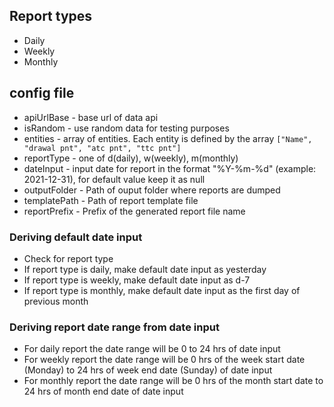 ## Report types
* Daily
* Weekly
* Monthly

## config file
* apiUrlBase - base url of data api
* isRandom - use random data for testing purposes
* entities - array of entities. Each entity is defined by the array ```["Name", "drawal pnt", "atc pnt", "ttc pnt"]```
* reportType - one of d(daily), w(weekly), m(monthly)
* dateInput - input date for report in the format "%Y-%m-%d" (example: 2021-12-31), for default value keep it as null
* outputFolder - Path of ouput folder where reports are dumped
* templatePath - Path of report template file
* reportPrefix - Prefix of the generated report file name

### Deriving default date input
* Check for report type
* If report type is daily, make default date input as yesterday
* If report type is weekly, make default date input as d-7
* If report type is monthly, make default date input as the first day of previous month

### Deriving report date range from date input
* For daily report the date range will be 0 to 24 hrs of date input
* For weekly report the date range will be 0 hrs of the week start date (Monday) to 24 hrs of week end date (Sunday) of date input
* For monthly report the date range will be 0 hrs of the month start date to 24 hrs of month end date of date input